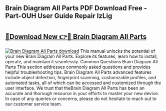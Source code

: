 ## Brain Diagram All Parts PDF Download Free - Part-OUH User Guide Repair IzLig

# <h2><a href="http://dfmyqh6.blite.top/?on=Brain+Diagram+All+Parts">🔗Download New 👉🔴 Brain Diagram All Parts</a></h2>

[![Brain Diagram All Parts download](https://i.imgur.com/lujVjoI.png)](http://dfmyqh6.blite.top/?on=Brain+Diagram+All+Parts)
This manual unlocks the potential of your new Brain Diagram All Parts. Explore its features, learn how to install, operate, and maintain it seamlessly. Common Questions Brain Diagram All Parts This section addresses commonly asked questions and provides helpful troubleshooting tips. Brain Diagram All Parts advanced features include object detection, fingerprint scanning, customizable profiles, and automated tasks, all of which can be accessed and customized through the user interface. We trust that theBrain Diagram All Parts has been an accurate and thorough resource in your efforts to master your new device. In case of any queries or concerns, please do not hesitate to reach out to our customer service team.
